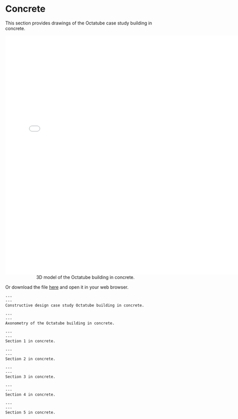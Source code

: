 # Concrete

This section provides drawings of the Octatube case study building in concrete.

<div style="text-align: center;">
    <iframe src="../../_static/Octatube_Concrete.html" width="750" height="750" frameborder="0"></iframe>
</div>

<center>3D model of the Octatube building in concrete.</center>

Or download the file [here](../../_static/Octatube_Concrete.html) and open it in your web browser.

```{figure} Images/beton1.jpg
---
---
Constructive design case study Octatube building in concrete.
```

```{figure} Images/AXO_Beton-01.jpg
---
---
Axonometry of the Octatube building in concrete.
```

```{figure} Images/beton2.jpg
---
---
Section 1 in concrete.
```

```{figure} Images/beton3.jpg
---
---
Section 2 in concrete.
```

```{figure} Images/beton4.jpg
---
---
Section 3 in concrete.
```

```{figure} Images/beton5.jpg
---
---
Section 4 in concrete.
```

```{figure} Images/beton6.jpg
---
---
Section 5 in concrete.
```